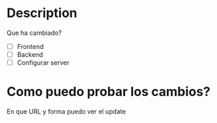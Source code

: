 # Description 
Que ha cambiado?

- [ ] Frontend
- [ ] Backend
- [ ] Configurar server

# Como puedo probar los cambios?
En que URL y forma puedo ver el update
